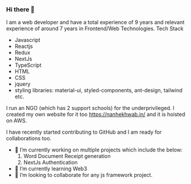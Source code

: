 ### Hi there 👋
I am a web developer and have a total experience of 9 years and relevant experience of around 7 years in Frontend/Web Technologies.
Tech Stack
 - Javascript
 - Reactjs
 - Redux
 - NextJs
 - TypeScript
 - HTML
 - CSS
 - jquery
 - styling libraries: material-ui, styled-components, ant-design, tailwind etc.

I run an NGO (which has 2 support schools) for the underprivileged. I created my own website for it too https://nanhekhwab.in/ and it is hoisted on AWS.

I have recently started contributing to GitHub and I am ready for collaborations too.
- 🔭 I’m currently working on multiple projects which include the below:
   1. Word Document Receipt generation
   2. NextJs Authentication 
- 🌱 I’m currently learning Web3
- 🤝 I’m looking to collaborate for any js framework project.

<!--
**priyasharma27021992/priyasharma27021992** is a ✨ _special_ ✨ repository because its `README.md` (this file) appears on your GitHub profile.

Here are some ideas to get you started:

- 🔭 I’m currently working on ...
- 🌱 I’m currently learning ...
- 👯 I’m looking to collaborate on ...
- 🤔 I’m looking for help with ...
- 💬 Ask me about ...
- 📫 How to reach me: ...
- 😄 Pronouns: ...
- ⚡ Fun fact: ...
-->
